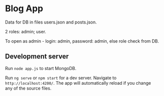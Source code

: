 # Blog App

Data for DB in files users.json and posts.json.

2 roles: admin; user.

To open as admin - login: admin, password: admin, else role check from DB.

## Development server

Run `node app.js` to start MongoDB.

Run `ng serve` or `npm start` for a dev server. Navigate to `http://localhost:4200/`. The app will automatically reload if you change any of the source files.

